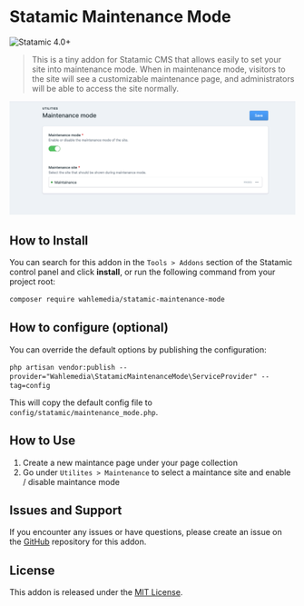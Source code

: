 
<!-- statamic:hide -->
# Statamic Maintenance Mode

![Statamic 4.0+](https://img.shields.io/badge/Statamic-3.0+-FF269E?style=flat-square&link=https://statamic.com)

<!-- /statamic:hide -->


> This is a tiny addon for Statamic CMS that allows easily to set your site into maintenance mode. When in maintenance mode, visitors to the site will see a customizable maintenance page, and administrators will be able to access the site normally.

![settings](./docs/maintenance-settings.png)

## How to Install

You can search for this addon in the `Tools > Addons` section of the Statamic control panel and click **install**, or run the following command from your project root:

``` bash
composer require wahlemedia/statamic-maintenance-mode
```

## How to configure (optional)

You can override the default options by publishing the configuration:

```
php artisan vendor:publish --provider="Wahlemedia\StatamicMaintenanceMode\ServiceProvider" --tag=config
```

This will copy the default config file to `config/statamic/maintenance_mode.php`.

## How to Use

1. Create a new maintance page under your page collection
2. Go under `Utilites > Maintenance` to select a maintance site and enable / disable maintance mode 

## Issues and Support
If you encounter any issues or have questions, please create an issue on the [GitHub](https://github.com/wahlemedia/statamic-maintenance-mode/issues) repository for this addon.

## License
This addon is released under the [MIT License](LICENSE.md).
